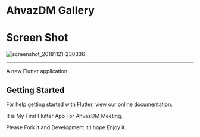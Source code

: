 # AhvazDM Gallery 


# Screen Shot

![screenshot_20181121-230336](https://user-images.githubusercontent.com/26750131/48864522-cd4e3000-ed9a-11e8-9b70-2ddaefad5d18.png)

----

A new Flutter application.

## Getting Started

For help getting started with Flutter, view our online
[documentation](https://flutter.io/).

It is My First Flutter App For AhvazDM Meeting.

Please Fork it and Development it.I hope Enjoy it.
